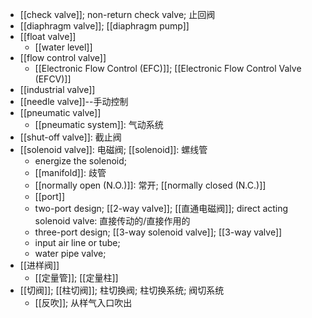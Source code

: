 - [[check valve]]; non-return check valve; 止回阀 
- [[diaphragm valve]]; [[diaphragm pump]]
- [[float valve]]
    - [[water level]]
- [[flow control valve]]
    - [[Electronic Flow Control (EFC)]]; [[Electronic Flow Control Valve (EFCV)]]
- [[industrial valve]]
- [[needle valve]]--手动控制
- [[pneumatic valve]]
    - [[pneumatic system]]: 气动系统
- [[shut-off valve]]: 截止阀 
- [[solenoid valve]]: 电磁阀; [[solenoid]]: 螺线管
    - energize the solenoid; 
    - [[manifold]]: 歧管
    - [[normally open (N.O.)]]: 常开; [[normally closed (N.C.)]]
    - [[port]]
    - two-port design; [[2-way valve]]; [[直通电磁阀]]; direct acting solenoid valve: 直接传动的/直接作用的
    - three-port design; [[3-way solenoid valve]]; [[3-way valve]]
    - input air line or tube; 
    - water pipe valve; 
- [[进样阀]]
    - [[定量管]]; [[定量柱]]
- [[切阀]]; [[柱切阀]]; 柱切换阀; 柱切换系统; 阀切系统
    - [[反吹]]; 从样气入口吹出
